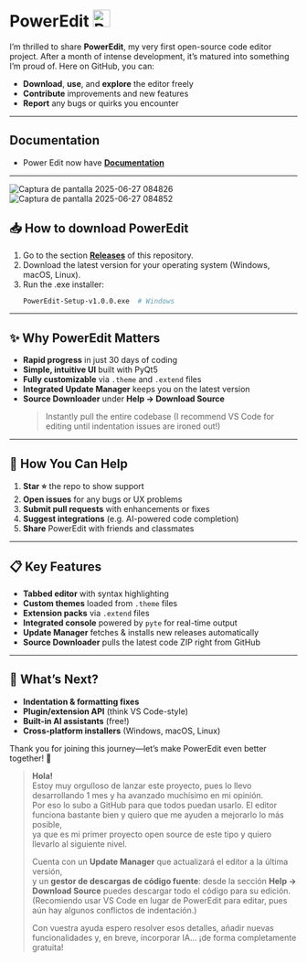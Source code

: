 # PowerEdit <img src="https://github.com/user-attachments/assets/cab68082-bd3e-494e-9781-734a50397a1e" alt="Pe" width="30"/> 


I’m thrilled to share **PowerEdit**, my very first open-source code editor project. After a month of intense development, it’s matured into something I’m proud of. Here on GitHub, you can:

- **Download**, **use**, and **explore** the editor freely  
- **Contribute** improvements and new features  
- **Report** any bugs or quirks you encounter  

---
## Documentation
- Power Edit now have [**Documentation**](https://ztamdev.github.io/PowerEdit/)
---
![Captura de pantalla 2025-06-27 084826](https://github.com/user-attachments/assets/051b4807-9d6a-463c-a3f3-3352e44f6223)
![Captura de pantalla 2025-06-27 084852](https://github.com/user-attachments/assets/40d52097-3ff2-4545-9b3c-350f23f7af97)

## 📥 How to download PowerEdit

1. Go to the section [**Releases**](https://github.com/tu_usuario/PowerEdit/releases) of this repository.  
2. Download the latest version for your operating system (Windows, macOS, Linux).
3. Run the .exe installer:
   ```bash
   PowerEdit-Setup-v1.0.0.exe  # Windows

---

## ✨ Why PowerEdit Matters

- **Rapid progress** in just 30 days of coding  
- **Simple, intuitive UI** built with PyQt5  
- **Fully customizable** via `.theme` and `.extend` files  
- **Integrated Update Manager** keeps you on the latest version  
- **Source Downloader** under **Help → Download Source**  
  > Instantly pull the entire codebase (I recommend VS Code for editing until indentation issues are ironed out!)

---

## 🔧 How You Can Help

1. **Star ⭐** the repo to show support  
2. **Open issues** for any bugs or UX problems  
3. **Submit pull requests** with enhancements or fixes  
4. **Suggest integrations** (e.g. AI-powered code completion)  
5. **Share** PowerEdit with friends and classmates  

---

## 📋 Key Features

- **Tabbed editor** with syntax highlighting  
- **Custom themes** loaded from `.theme` files  
- **Extension packs** via `.extend` files  
- **Integrated console** powered by `pyte` for real-time output  
- **Update Manager** fetches & installs new releases automatically  
- **Source Downloader** pulls the latest code ZIP right from GitHub  

---

## 🌟 What’s Next?

- **Indentation & formatting fixes**  
- **Plugin/extension API** (think VS Code-style)  
- **Built-in AI assistants** (free!)  
- **Cross-platform installers** (Windows, macOS, Linux)  

Thank you for joining this journey—let’s make PowerEdit even better together! 🎉  

> **Hola!**  
> Estoy muy orgulloso de lanzar este proyecto, pues lo llevo desarrollando 1 mes y ha avanzado muchísimo en mi opinión.  
> Por eso lo subo a GitHub para que todos puedan usarlo. El editor funciona bastante bien y quiero que me ayuden a mejorarlo lo más posible,  
> ya que es mi primer proyecto open source de este tipo y quiero llevarlo al siguiente nivel.  
>  
> Cuenta con un **Update Manager** que actualizará el editor a la última versión,  
> y un **gestor de descargas de código fuente**: desde la sección **Help → Download Source** puedes descargar todo el código para su edición.  
> (Recomiendo usar VS Code en lugar de PowerEdit para editar, pues aún hay algunos conflictos de indentación.)  
>  
> Con vuestra ayuda espero resolver esos detalles, añadir nuevas funcionalidades y, en breve, incorporar IA… ¡de forma completamente gratuita!  
